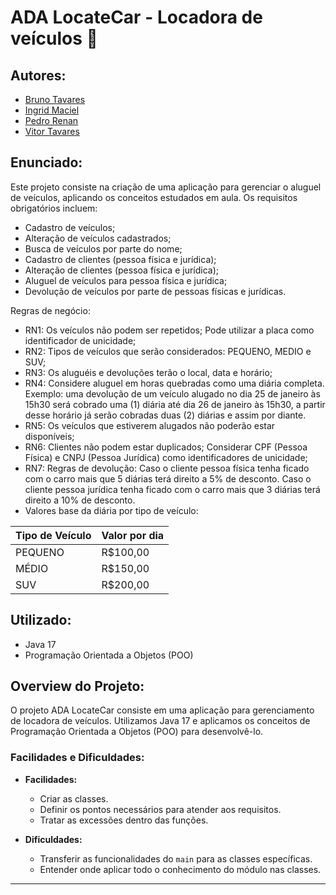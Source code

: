 # ADA LocateCar - Locadora de veículos 🚗

## Autores:
- [Bruno Tavares](https://www.linkedin.com/in/brunoviniciusdev/)
- [Ingrid Maciel](https://www.linkedin.com/in/ingrid-m-maciel/)
- [Pedro Renan](https://www.linkedin.com/in/pedrorenan/)
- [Vitor Tavares](https://www.linkedin.com/in/vitortavares1/)

## Enunciado:
Este projeto consiste na criação de uma aplicação para gerenciar o aluguel de veículos, aplicando os conceitos estudados em aula. Os requisitos obrigatórios incluem:

- Cadastro de veículos;
- Alteração de veículos cadastrados;
- Busca de veículos por parte do nome;
- Cadastro de clientes (pessoa física e jurídica);
- Alteração de clientes (pessoa física e jurídica);
- Aluguel de veículos para pessoa física e jurídica;
- Devolução de veículos por parte de pessoas físicas e jurídicas.

Regras de negócio:

- RN1: Os veículos não podem ser repetidos; Pode utilizar a placa como identificador de unicidade;
- RN2: Tipos de veículos que serão considerados: PEQUENO, MEDIO e SUV;
- RN3: Os aluguéis e devoluções terão o local, data e horário;
- RN4: Considere aluguel em horas quebradas como uma diária completa. Exemplo: uma devolução de um veículo alugado no dia 25 de janeiro às 15h30 será cobrado uma (1) diária até dia 26 de janeiro às 15h30, a partir desse horário já serão cobradas duas (2) diárias e assim por diante.
- RN5: Os veículos que estiverem alugados não poderão estar disponíveis;
- RN6: Clientes não podem estar duplicados; Considerar CPF (Pessoa Física) e CNPJ (Pessoa Jurídica) como identificadores de unicidade;
- RN7: Regras de devolução:
Caso o cliente pessoa física tenha ficado com o carro mais que 5 diárias terá direito a 5% de desconto.
Caso o cliente pessoa jurídica tenha ficado com o carro mais que 3 diárias terá direito a 10% de desconto.
- Valores base da diária por tipo de veículo:

| Tipo de Veículo | Valor por dia |
| --------------- | -------------- |
| PEQUENO         | R$100,00       |
| MÉDIO           | R$150,00       |
| SUV             | R$200,00       |

## Utilizado:
- Java 17
- Programação Orientada a Objetos (POO)

## Overview do Projeto:
O projeto ADA LocateCar consiste em uma aplicação para gerenciamento de locadora de veículos. Utilizamos Java 17 e aplicamos os conceitos de Programação Orientada a Objetos (POO) para desenvolvê-lo.

### Facilidades e Dificuldades:
- **Facilidades:**  
    - Criar as classes.
    - Definir os pontos necessários para atender aos requisitos.
    - Tratar as excessões dentro das funções.
  
- **Dificuldades:**  
    - Transferir as funcionalidades do `main` para as classes específicas.
    - Entender onde aplicar todo o conhecimento do módulo nas classes.

---
